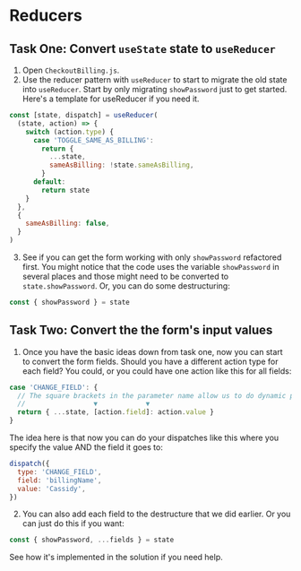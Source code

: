 # Reducers

## Task One: Convert `useState` state to `useReducer`

1. Open `CheckoutBilling.js`.
2. Use the reducer pattern with `useReducer` to start to migrate the old state into `useReducer`. Start by only migrating `showPassword` just to get started. Here's a template for useReducer if you need it.

```js
const [state, dispatch] = useReducer(
  (state, action) => {
    switch (action.type) {
      case 'TOGGLE_SAME_AS_BILLING':
        return {
          ...state,
          sameAsBilling: !state.sameAsBilling,
        }
      default:
        return state
    }
  },
  {
    sameAsBilling: false,
  }
)
```

3. See if you can get the form working with only `showPassword` refactored first. You might notice that the code uses the variable `showPassword` in several places and those might need to be converted to `state.showPassword`. Or, you can do some destructuring:

```js
const { showPassword } = state
```

## Task Two: Convert the the form's input values

1. Once you have the basic ideas down from task one, now you can start to convert the form fields. Should you have a different action type for each field? You could, or you could have one action like this for all fields:

```js
case 'CHANGE_FIELD': {
  // The square brackets in the parameter name allow us to do dynamic parameter names
  //                 ▼            ▼
  return { ...state, [action.field]: action.value }
}
```

The idea here is that now you can do your dispatches like this where you specify the value AND the field it goes to:

```js
dispatch({
  type: 'CHANGE_FIELD',
  field: 'billingName',
  value: 'Cassidy',
})
```

2. You can also add each field to the destructure that we did earlier. Or you can just do this if you want:

```js
const { showPassword, ...fields } = state
```

See how it's implemented in the solution if you need help.
